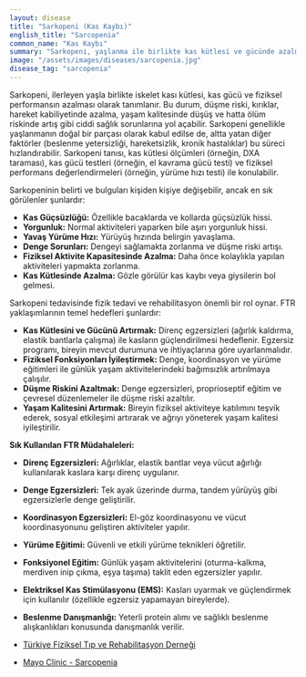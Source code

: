 ```yaml
---
layout: disease
title: "Sarkopeni (Kas Kaybı)"
english_title: "Sarcopenia"
common_name: "Kas Kaybı"
summary: "Sarkopeni, yaşlanma ile birlikte kas kütlesi ve gücünde azalma ile karakterize edilen bir durumdur ve fiziksel fonksiyonlarda düşüşe neden olabilir."
image: "/assets/images/diseases/sarcopenia.jpg"
disease_tag: "sarcopenia"
---
```





Sarkopeni, ilerleyen yaşla birlikte iskelet kası kütlesi, kas gücü ve fiziksel performansın azalması olarak tanımlanır. Bu durum, düşme riski, kırıklar, hareket kabiliyetinde azalma, yaşam kalitesinde düşüş ve hatta ölüm riskinde artış gibi ciddi sağlık sorunlarına yol açabilir. Sarkopeni genellikle yaşlanmanın doğal bir parçası olarak kabul edilse de, altta yatan diğer faktörler (beslenme yetersizliği, hareketsizlik, kronik hastalıklar) bu süreci hızlandırabilir. Sarkopeni tanısı, kas kütlesi ölçümleri (örneğin, DXA taraması), kas gücü testleri (örneğin, el kavrama gücü testi) ve fiziksel performans değerlendirmeleri (örneğin, yürüme hızı testi) ile konulabilir.


Sarkopeninin belirti ve bulguları kişiden kişiye değişebilir, ancak en sık görülenler şunlardır:

*   **Kas Güçsüzlüğü:** Özellikle bacaklarda ve kollarda güçsüzlük hissi.
*   **Yorgunluk:** Normal aktiviteleri yaparken bile aşırı yorgunluk hissi.
*   **Yavaş Yürüme Hızı:** Yürüyüş hızında belirgin yavaşlama.
*   **Denge Sorunları:** Dengeyi sağlamakta zorlanma ve düşme riski artışı.
*   **Fiziksel Aktivite Kapasitesinde Azalma:** Daha önce kolaylıkla yapılan aktiviteleri yapmakta zorlanma.
*   **Kas Kütlesinde Azalma:** Gözle görülür kas kaybı veya giysilerin bol gelmesi.


Sarkopeni tedavisinde fizik tedavi ve rehabilitasyon önemli bir rol oynar. FTR yaklaşımlarının temel hedefleri şunlardır:

*   **Kas Kütlesini ve Gücünü Artırmak:** Direnç egzersizleri (ağırlık kaldırma, elastik bantlarla çalışma) ile kasların güçlendirilmesi hedeflenir. Egzersiz programı, bireyin mevcut durumuna ve ihtiyaçlarına göre uyarlanmalıdır.
*   **Fiziksel Fonksiyonları İyileştirmek:** Denge, koordinasyon ve yürüme eğitimleri ile günlük yaşam aktivitelerindeki bağımsızlık artırılmaya çalışılır.
*   **Düşme Riskini Azaltmak:** Denge egzersizleri, proprioseptif eğitim ve çevresel düzenlemeler ile düşme riski azaltılır.
*   **Yaşam Kalitesini Artırmak:** Bireyin fiziksel aktiviteye katılımını teşvik ederek, sosyal etkileşimi artırarak ve ağrıyı yöneterek yaşam kalitesi iyileştirilir.

**Sık Kullanılan FTR Müdahaleleri:**

*   **Direnç Egzersizleri:** Ağırlıklar, elastik bantlar veya vücut ağırlığı kullanılarak kaslara karşı direnç uygulanır.
*   **Denge Egzersizleri:** Tek ayak üzerinde durma, tandem yürüyüş gibi egzersizlerle denge geliştirilir.
*   **Koordinasyon Egzersizleri:** El-göz koordinasyonu ve vücut koordinasyonunu geliştiren aktiviteler yapılır.
*   **Yürüme Eğitimi:** Güvenli ve etkili yürüme teknikleri öğretilir.
*   **Fonksiyonel Eğitim:** Günlük yaşam aktivitelerini (oturma-kalkma, merdiven inip çıkma, eşya taşıma) taklit eden egzersizler yapılır.
*   **Elektriksel Kas Stimülasyonu (EMS):** Kasları uyarmak ve güçlendirmek için kullanılır (özellikle egzersiz yapamayan bireylerde).
*   **Beslenme Danışmanlığı:** Yeterli protein alımı ve sağlıklı beslenme alışkanlıkları konusunda danışmanlık verilir.


*   [Türkiye Fiziksel Tıp ve Rehabilitasyon Derneği](https://www.tftr.org.tr/)
*   [Mayo Clinic - Sarcopenia](https://www.mayoclinic.org/diseases-conditions/sarcopenia/diagnosis-treatment/drc-20350337)
